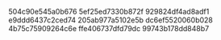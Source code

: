 504c90e545a0b676
5ef25ed7330b872f
929824df4ad8adf1
e9ddd6437c2ced74
205ab977a5102e5b
dc6ef5520060b028
4b75c75909264c6e
ffe406737dfd79dc
99743b178dd848b7
